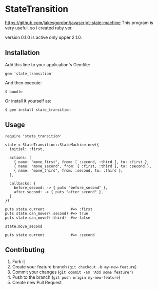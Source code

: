 # StateTransition

https://github.com/jakesgordon/javascript-state-machine
This program is very useful. so I created ruby ver.

version 0.1.0 is active only upper 2.1.0.

## Installation

Add this line to your application's Gemfile:

    gem 'state_transition'

And then execute:

    $ bundle

Or install it yourself as:

    $ gem install state_transition

## Usage

    require 'state_transition'

    state = StateTransition::StateMachine.new({
      initial: :first,

      actions: [
        { name: "move_first", from: [ :second, :third ], to: :first },
        { name: "move_second", from: [ :first, :third ], to: :second },
        { name: "move_third", from: :second, to: :third },
      ],

      callbacks: {
        before_second: -> { puts "before_second" },
        after_second: -> { puts "after_second" },
      }
    })

    puts state.current            #=> :first
    puts state.can_move?(:second) #=> true
    puts state.can_move?(:third)  #=> false

    state.move_second

    puts state.current            #=> :second


## Contributing

1. Fork it
2. Create your feature branch (`git checkout -b my-new-feature`)
3. Commit your changes (`git commit -am 'Add some feature'`)
4. Push to the branch (`git push origin my-new-feature`)
5. Create new Pull Request
